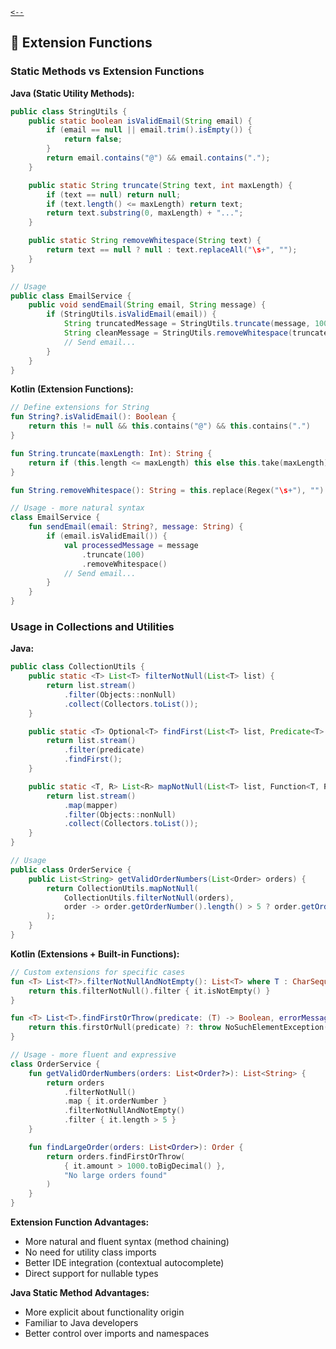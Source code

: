 [`<--`](../JavaVsKotlin.md)

## 🧪 Extension Functions

### Static Methods vs Extension Functions

**Java (Static Utility Methods):**

```java
public class StringUtils {
    public static boolean isValidEmail(String email) {
        if (email == null || email.trim().isEmpty()) {
            return false;
        }
        return email.contains("@") && email.contains(".");
    }

    public static String truncate(String text, int maxLength) {
        if (text == null) return null;
        if (text.length() <= maxLength) return text;
        return text.substring(0, maxLength) + "...";
    }

    public static String removeWhitespace(String text) {
        return text == null ? null : text.replaceAll("\s+", "");
    }
}

// Usage
public class EmailService {
    public void sendEmail(String email, String message) {
        if (StringUtils.isValidEmail(email)) {
            String truncatedMessage = StringUtils.truncate(message, 100);
            String cleanMessage = StringUtils.removeWhitespace(truncatedMessage);
            // Send email...
        }
    }
}
```

**Kotlin (Extension Functions):**

```kotlin
// Define extensions for String
fun String?.isValidEmail(): Boolean {
    return this != null && this.contains("@") && this.contains(".")
}

fun String.truncate(maxLength: Int): String {
    return if (this.length <= maxLength) this else this.take(maxLength) + "..."
}

fun String.removeWhitespace(): String = this.replace(Regex("\s+"), "")

// Usage - more natural syntax
class EmailService {
    fun sendEmail(email: String?, message: String) {
        if (email.isValidEmail()) {
            val processedMessage = message
                .truncate(100)
                .removeWhitespace()
            // Send email...
        }
    }
}
```

### Usage in Collections and Utilities

**Java:**

```java
public class CollectionUtils {
    public static <T> List<T> filterNotNull(List<T> list) {
        return list.stream()
            .filter(Objects::nonNull)
            .collect(Collectors.toList());
    }

    public static <T> Optional<T> findFirst(List<T> list, Predicate<T> predicate) {
        return list.stream()
            .filter(predicate)
            .findFirst();
    }

    public static <T, R> List<R> mapNotNull(List<T> list, Function<T, R> mapper) {
        return list.stream()
            .map(mapper)
            .filter(Objects::nonNull)
            .collect(Collectors.toList());
    }
}

// Usage
public class OrderService {
    public List<String> getValidOrderNumbers(List<Order> orders) {
        return CollectionUtils.mapNotNull(
            CollectionUtils.filterNotNull(orders),
            order -> order.getOrderNumber().length() > 5 ? order.getOrderNumber() : null
        );
    }
}
```

**Kotlin (Extensions + Built-in Functions):**

```kotlin
// Custom extensions for specific cases
fun <T> List<T?>.filterNotNullAndNotEmpty(): List<T> where T : CharSequence {
    return this.filterNotNull().filter { it.isNotEmpty() }
}

fun <T> List<T>.findFirstOrThrow(predicate: (T) -> Boolean, errorMessage: String): T {
    return this.firstOrNull(predicate) ?: throw NoSuchElementException(errorMessage)
}

// Usage - more fluent and expressive
class OrderService {
    fun getValidOrderNumbers(orders: List<Order?>): List<String> {
        return orders
            .filterNotNull()
            .map { it.orderNumber }
            .filterNotNullAndNotEmpty()
            .filter { it.length > 5 }
    }

    fun findLargeOrder(orders: List<Order>): Order {
        return orders.findFirstOrThrow(
            { it.amount > 1000.toBigDecimal() },
            "No large orders found"
        )
    }
}
```

**Extension Function Advantages:**

- More natural and fluent syntax (method chaining)
- No need for utility class imports
- Better IDE integration (contextual autocomplete)
- Direct support for nullable types

**Java Static Method Advantages:**

- More explicit about functionality origin
- Familiar to Java developers
- Better control over imports and namespaces
